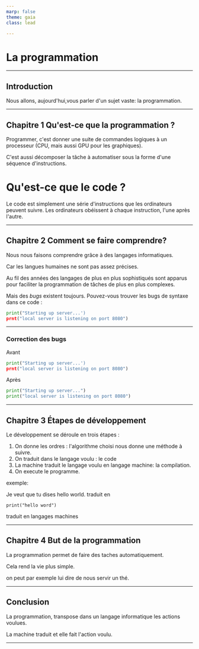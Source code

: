 ```yaml
---
marp: false
theme: gaia
class: lead

---
```



# La programmation 


---
## Introduction



Nous allons, aujourd'hui,vous parler d'un sujet vaste: la programmation.


---
## Chapitre 1 Qu'est-ce que la programmation ?



Programmer, c'est donner une suite de commandes logiques à un processeur (CPU, mais aussi GPU pour les graphiques).



C'est aussi décomposer la tâche à automatiser sous la forme d'une  séquence d'instructions.

# Qu'est-ce que le code ?

Le code est simplement une série d'instructions que les ordinateurs peuvent suivre. Les ordinateurs obéissent à chaque instruction, l'une après l'autre.

---
## Chapitre 2 Comment se faire comprendre?



Nous nous faisons comprendre grâce à des langages informatiques.

Car les langues humaines ne sont pas assez précises. 



Au fil des années des langages de plus en plus sophistiqués sont apparus pour faciliter la programmation de tâches de plus en plus complexes.

Mais des _bugs_ existent toujours. 
Pouvez-vous trouver les bugs de syntaxe dans ce code : 
```python
print("Starting up server...')
prnt("local server is listening on port 8080")
```
---

### Correction des bugs 

Avant 
```python
print("Starting up server...')
prnt("local server is listening on port 8080")
```
Après
```python
print("Starting up server...")
print("local server is listening on port 8080")
```


---

## Chapitre 3  Étapes de développement



Le développement se  déroule  en trois  étapes :

1. On donne les ordres : l'algorithme choisi nous donne une méthode à suivre. 
2. On traduit dans le langage voulu : le code 
3. La machine traduit le langage voulu en langage machine: la compilation.
4. On execute le programme. 

exemple:
 
Je veut que tu dises hello world.
traduit en

```
print("hello word")

```
traduit en langages machines 

---

## Chapitre 4 But de la programmation



La programmation permet de faire des taches automatiquement.

Cela rend la vie plus simple.

on peut par exemple lui dire de nous servir un thé. 

---

## Conclusion

La programmation,  transpose  dans un langage informatique les actions voulues.

La machine traduit et elle fait l'action voulu.

[](https://)

---